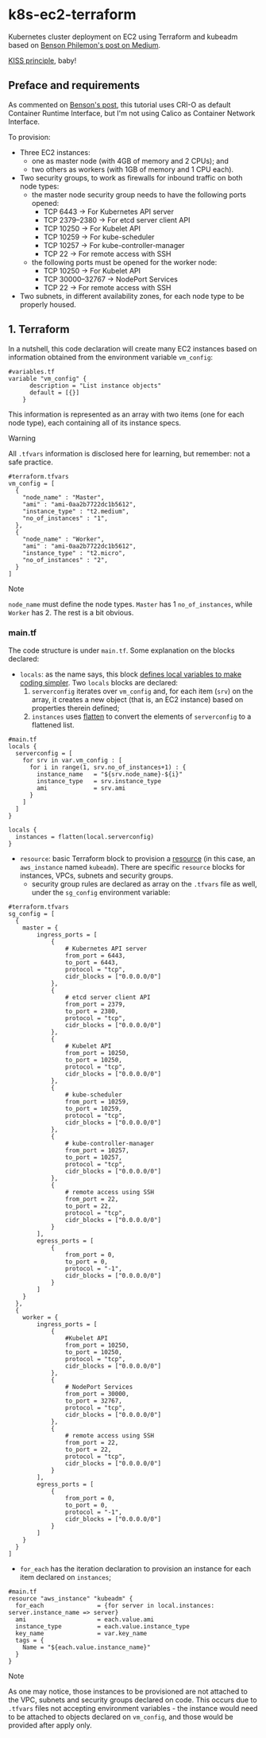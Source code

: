 # k8s-ec2-terraform
Kubernetes cluster deployment on EC2 using Terraform and kubeadm based on [Benson Philemon's post on Medium](https://medium.com/@benson.philemon/effortlessly-deploy-a-kubernetes-cluster-on-aws-ec2-with-terraform-and-kubeadm-7bb2aae1d5de).

[KISS principle](https://en.wikipedia.org/wiki/KISS_principle), baby!

## Preface and requirements

As commented on [Benson's post](https://medium.com/@benson.philemon/effortlessly-deploy-a-kubernetes-cluster-on-aws-ec2-with-terraform-and-kubeadm-7bb2aae1d5de), this tutorial uses CRI-O as default Container Runtime Interface, but I'm not using Calico as Container Network Interface.

To provision:
- Three EC2 instances: 
  - one as master node (with 4GB of memory and 2 CPUs); and 
  - two others as workers (with 1GB of memory and 1 CPU each).
- Two security groups, to work as firewalls for inbound traffic on both node types:
  - the master node security group needs to have the following ports opened:
    - TCP 6443 → For Kubernetes API server
    - TCP 2379–2380 → For etcd server client API
    - TCP 10250 → For Kubelet API
    - TCP 10259 → For kube-scheduler
    - TCP 10257 → For kube-controller-manager
    - TCP 22 → For remote access with SSH 
  - the following ports must be opened for the worker node:
    - TCP 10250 → For Kubelet API
    - TCP 30000–32767 → NodePort Services
    - TCP 22 → For remote access with SSH
- Two subnets, in different availability zones, for each node type to be properly housed.

## 1. Terraform

In a nutshell, this code declaration will create many EC2 instances based on information obtained from the environment variable `vm_config`:

```
#variables.tf
variable "vm_config" {
      description = "List instance objects"
      default = [{}]
    }
```

This information is represented as an array with two items (one for each node type), each containing all of its instance specs. 

> [!WARNING]
> All `.tfvars` information is disclosed here for learning, but remember: not a safe practice.

```
#terraform.tfvars
vm_config = [
  {
    "node_name" : "Master",
    "ami" : "ami-0aa2b7722dc1b5612",
    "instance_type" : "t2.medium",
    "no_of_instances" : "1",
  },
  {
    "node_name" : "Worker",
    "ami" : "ami-0aa2b7722dc1b5612",
    "instance_type" : "t2.micro",
    "no_of_instances" : "2", 
  }
]
```

> [!NOTE]
> `node_name` must define the node types. `Master` has 1 `no_of_instances`, while `Worker` has 2. The rest is a bit obvious.

### main.tf

The code structure is under `main.tf`. Some explanation on the blocks declared:

- `locals`: as the name says, this block [defines local variables to make coding simpler](https://developer.hashicorp.com/terraform/language/values/locals). Two `locals` blocks are declared:
  1. `serverconfig` iterates over `vm_config` and, for each item (`srv`) on the array, it creates a new object (that is, an EC2 instance) based on properties therein defined;
  2. `instances` uses [flatten](https://developer.hashicorp.com/terraform/language/functions/flatten) to convert the elements of `serverconfig` to a flattened list.
```
#main.tf
locals {
  serverconfig = [
    for srv in var.vm_config : [
      for i in range(1, srv.no_of_instances+1) : {
        instance_name   = "${srv.node_name}-${i}"
        instance_type   = srv.instance_type
        ami             = srv.ami
      }
    ]
  ]
}

locals {
  instances = flatten(local.serverconfig)
}
```

- `resource`: basic Terraform block to provision a [resource](https://developer.hashicorp.com/terraform/language/resources/syntax) (in this case, an `aws_instance` named `kubeadm`). There are specific `resource` blocks for instances, VPCs, subnets and security groups.
  - security group rules are declared as array on the `.tfvars` file as well, under the `sg_config` environment variable:
```
#terraform.tfvars
sg_config = [
  {
    master = {
        ingress_ports = [
            {
                # Kubernetes API server
                from_port = 6443, 
                to_port = 6443, 
                protocol = "tcp", 
                cidr_blocks = ["0.0.0.0/0"]
            },
            {
                # etcd server client API
                from_port = 2379, 
                to_port = 2380, 
                protocol = "tcp", 
                cidr_blocks = ["0.0.0.0/0"]
            },
            {
                # Kubelet API
                from_port = 10250, 
                to_port = 10250, 
                protocol = "tcp", 
                cidr_blocks = ["0.0.0.0/0"]
            },
            {
                # kube-scheduler
                from_port = 10259, 
                to_port = 10259, 
                protocol = "tcp", 
                cidr_blocks = ["0.0.0.0/0"]
            },
            {
                # kube-controller-manager
                from_port = 10257, 
                to_port = 10257, 
                protocol = "tcp", 
                cidr_blocks = ["0.0.0.0/0"]
            },
            {
                # remote access using SSH
                from_port = 22, 
                to_port = 22, 
                protocol = "tcp", 
                cidr_blocks = ["0.0.0.0/0"]
            }
        ],
        egress_ports = [
            {
                from_port = 0, 
                to_port = 0, 
                protocol = "-1", 
                cidr_blocks = ["0.0.0.0/0"]
            }
        ]
    }
  },
  {
    worker = {
        ingress_ports = [
            {
                #Kubelet API
                from_port = 10250, 
                to_port = 10250, 
                protocol = "tcp", 
                cidr_blocks = ["0.0.0.0/0"]
            },
            {
                # NodePort Services
                from_port = 30000, 
                to_port = 32767, 
                protocol = "tcp", 
                cidr_blocks = ["0.0.0.0/0"]
            },
            {
                # remote access using SSH
                from_port = 22, 
                to_port = 22, 
                protocol = "tcp", 
                cidr_blocks = ["0.0.0.0/0"]
            }
        ],
        egress_ports = [
            {
                from_port = 0, 
                to_port = 0, 
                protocol = "-1", 
                cidr_blocks = ["0.0.0.0/0"]
            }
        ]
    }
  }  
]
```
  - `for_each` has the iteration declaration to provision an instance for each item declared on `instances`;
```
#main.tf
resource "aws_instance" "kubeadm" {
  for_each               = {for server in local.instances: server.instance_name => server}
  ami                    = each.value.ami
  instance_type          = each.value.instance_type
  key_name               = var.key_name
  tags = {
    Name = "${each.value.instance_name}"
  }
}
```

> [!NOTE]
> As one may notice, those instances to be provisioned are not attached to the VPC, subnets and security groups declared on code. This occurs due to `.tfvars` files not accepting environment variables - the instance would need to be attached to objects declared on `vm_config`, and those would be provided after apply only.